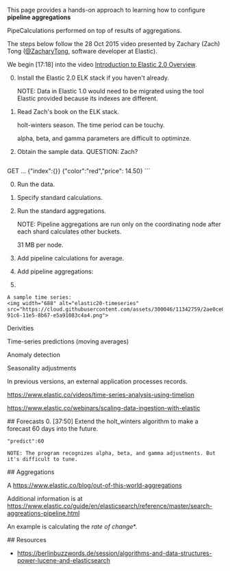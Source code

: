 This page provides a hands-on approach to learning how to configure 
**pipeline aggregations** 

PipeCalculations performed on top of results of aggregations.

The steps below follow the 28 Oct 2015 video presented by
Zachary (Zach) Tong (<a target="_blank" href="https://twitter.com/ZacharyTong">@ZacharyTong</a>,
software developer at Elastic).

We begin [17:18] into the video 
<a target="_blank" href="https://www.elastic.co/webinars/elasticsearch-2-0-overview">
Introduction to Elastic 2.0 Overview</a>.

0. Install the Elastic 2.0 ELK stack if you haven't already.

    NOTE: Data in Elastic 1.0 would need to be migrated using the tool Elastic provided
    because its indexes are different.

0. Read Zach's book on the ELK stack.


    holt-winters season. The time period can be touchy.

    alpha, beta, and gamma parameters are difficult to optiminze.


0. Obtain the sample data. QUESTION: Zach?


    ```
GET ...
    {"index":{}}
    {"color":"red","price": 14.50}
    ```

0. Run the data.

0. Specify standard calculations.

0. Run the standard aggregations.

    NOTE: Pipeline aggregations are run only on the coordinating node 
    after each shard calculates other buckets.

    31 MB per node.

0. Add pipeline calculations for average.

0. Add pipeline aggregations:

0. 

    A sample time series:
    <img width="688" alt="elastic20-timeseries" src="https://cloud.githubusercontent.com/assets/300046/11342759/2ae0ce00-91c6-11e5-8b67-e5a91083c4a4.png">




 Derivities
  
  Time-series predictions (moving averages)
  
  Anomaly detection
  
  Seasonality adjustments
  
  In previous versions, an external application processes records.

  https://www.elastic.co/videos/time-series-analysis-using-timelion
  
  https://www.elastic.co/webinars/scaling-data-ingestion-with-elastic

<a id="Forecasts">
## Forecasts</a>
0. [37:50] Extend the holt_winters algorithm to make a forecast 60 days into the future.

 ```
 "predict":60
 ```

    NOTE: The program recognizes alpha, beta, and gamma adjustments. But it's difficult to tune.

 
<a id="Aggregations">
## Aggregations</a>

A https://www.elastic.co/blog/out-of-this-world-aggregations

Additional information is at
https://www.elastic.co/guide/en/elasticsearch/reference/master/search-aggreations-pipeline.html

An example is calculating the *rate of change**.


<a id="Resources">
## Resources</a>

  * https://berlinbuzzwords.de/session/algorithms-and-data-structures-power-lucene-and-elasticsearch
